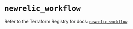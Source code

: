 # `newrelic_workflow`

Refer to the Terraform Registry for docs: [`newrelic_workflow`](https://registry.terraform.io/providers/newrelic/newrelic/3.54.1/docs/resources/workflow).
